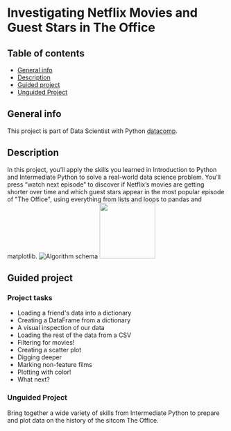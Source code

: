 # Investigating Netflix Movies and Guest Stars in The Office

## Table of contents
* [General info](#general-info)
* [Description](#Description)
* [Guided project](#Guided-project)
* [Unguided Project](#Unguided-Project)

## General info
This project is part of Data Scientist with Python [datacomp](https://app.datacamp.com/learn/career-tracks/data-scientist-with-python?version=5).
	
##  Description
In this project, you’ll apply the skills you learned in Introduction to Python and Intermediate Python to solve a real-world data science problem. You’ll press “watch next episode” to discover if Netflix’s movies are getting shorter over time and which guest stars appear in the most popular episode of "The Office", using everything from lists and loops to pandas and matplotlib.
![Algorithm schema](https://assets.datacamp.com/production/project_1237/img/netflix.jpg)
<img src="https://assets.datacamp.com/production/project_1237/img/netflix.jpg" width="128"/>
	
## Guided project  
### Project tasks
- Loading a friend's data into a dictionary
- Creating a DataFrame from a dictionary
- A visual inspection of our data
- Loading the rest of the data from a CSV
- Filtering for movies!
- Creating a scatter plot
- Digging deeper
- Marking non-feature films
- Plotting with color!
- What next?

### Unguided Project
Bring together a wide variety of skills from Intermediate Python to prepare and plot data on the history of the sitcom The Office.
